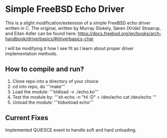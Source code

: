 # Simple FreeBSD Echo Driver
This is a slight modification/extension of a simple FreeBSD echo driver written in C. The 
original, written by Murray Stokely, Søren (Xride) Straarup, and Eitan Adler can be found 
here: https://docs.freebsd.org/en/books/arch-handbook/driverbasics/#driverbasics-char

I will be modifying it how I see fit as I learn about proper driver implementation methods.

## How to compile and run?
1. Clone repo into a directory of your choice
2. cd into repo, do '''make'''
3. Load the module: '''kldload -v ./echo.ko'''
4. Test the module by:
'''sh
echo -n "Hi :D" > /dev/echo 
cat /dev/echo
'''
5. Unload the module: '''kldunload echo'''

## Current Fixes
Implemented QUIESCE event to handle soft and hard unloading. 
